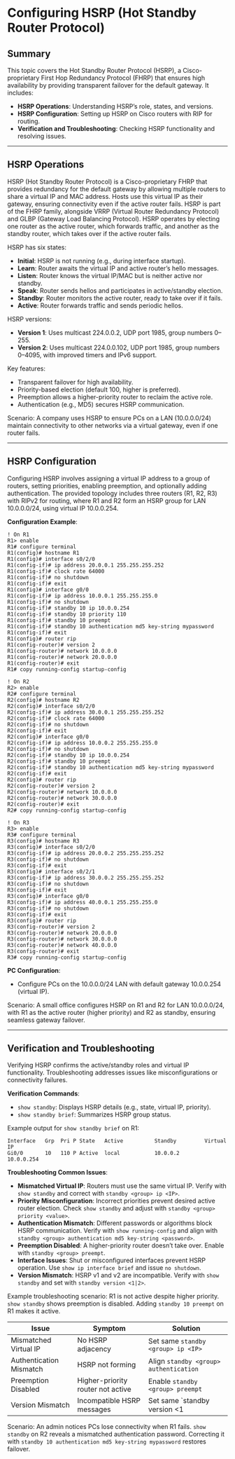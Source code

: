 # Configuring HSRP (Hot Standby Router Protocol)

## Summary

This topic covers the Hot Standby Router Protocol (HSRP), a Cisco-proprietary First Hop Redundancy Protocol (FHRP) that ensures high availability by providing transparent failover for the default gateway. It includes:

* **HSRP Operations**: Understanding HSRP’s role, states, and versions.
* **HSRP Configuration**: Setting up HSRP on Cisco routers with RIP for routing.
* **Verification and Troubleshooting**: Checking HSRP functionality and resolving issues.

---

## HSRP Operations

HSRP (Hot Standby Router Protocol) is a Cisco-proprietary FHRP that provides redundancy for the default gateway by allowing multiple routers to share a virtual IP and MAC address. Hosts use this virtual IP as their gateway, ensuring connectivity even if the active router fails. HSRP is part of the FHRP family, alongside VRRP (Virtual Router Redundancy Protocol) and GLBP (Gateway Load Balancing Protocol). HSRP operates by electing one router as the active router, which forwards traffic, and another as the standby router, which takes over if the active router fails.

HSRP has six states:
- **Initial**: HSRP is not running (e.g., during interface startup).
- **Learn**: Router awaits the virtual IP and active router’s hello messages.
- **Listen**: Router knows the virtual IP/MAC but is neither active nor standby.
- **Speak**: Router sends hellos and participates in active/standby election.
- **Standby**: Router monitors the active router, ready to take over if it fails.
- **Active**: Router forwards traffic and sends periodic hellos.

HSRP versions:
- **Version 1**: Uses multicast 224.0.0.2, UDP port 1985, group numbers 0–255.
- **Version 2**: Uses multicast 224.0.0.102, UDP port 1985, group numbers 0–4095, with improved timers and IPv6 support.

Key features:
- Transparent failover for high availability.
- Priority-based election (default 100, higher is preferred).
- Preemption allows a higher-priority router to reclaim the active role.
- Authentication (e.g., MD5) secures HSRP communication.

Scenario: A company uses HSRP to ensure PCs on a LAN (10.0.0.0/24) maintain connectivity to other networks via a virtual gateway, even if one router fails.

---

## HSRP Configuration

Configuring HSRP involves assigning a virtual IP address to a group of routers, setting priorities, enabling preemption, and optionally adding authentication. The provided topology includes three routers (R1, R2, R3) with RIPv2 for routing, where R1 and R2 form an HSRP group for LAN 10.0.0.0/24, using virtual IP 10.0.0.254.

**Configuration Example**:
```
! On R1
R1> enable
R1# configure terminal
R1(config)# hostname R1
R1(config)# interface s0/2/0
R1(config-if)# ip address 20.0.0.1 255.255.255.252
R1(config-if)# clock rate 64000
R1(config-if)# no shutdown
R1(config-if)# exit
R1(config)# interface g0/0
R1(config-if)# ip address 10.0.0.1 255.255.255.0
R1(config-if)# no shutdown
R1(config-if)# standby 10 ip 10.0.0.254
R1(config-if)# standby 10 priority 110
R1(config-if)# standby 10 preempt
R1(config-if)# standby 10 authentication md5 key-string mypassword
R1(config-if)# exit
R1(config)# router rip
R1(config-router)# version 2
R1(config-router)# network 10.0.0.0
R1(config-router)# network 20.0.0.0
R1(config-router)# exit
R1# copy running-config startup-config

! On R2
R2> enable
R2# configure terminal
R2(config)# hostname R2
R2(config)# interface s0/2/0
R2(config-if)# ip address 30.0.0.1 255.255.255.252
R2(config-if)# clock rate 64000
R2(config-if)# no shutdown
R2(config-if)# exit
R2(config)# interface g0/0
R2(config-if)# ip address 10.0.0.2 255.255.255.0
R2(config-if)# no shutdown
R2(config-if)# standby 10 ip 10.0.0.254
R2(config-if)# standby 10 preempt
R2(config-if)# standby 10 authentication md5 key-string mypassword
R2(config-if)# exit
R2(config)# router rip
R2(config-router)# version 2
R2(config-router)# network 10.0.0.0
R2(config-router)# network 30.0.0.0
R2(config-router)# exit
R2# copy running-config startup-config

! On R3
R3> enable
R3# configure terminal
R3(config)# hostname R3
R3(config)# interface s0/2/0
R3(config-if)# ip address 20.0.0.2 255.255.255.252
R3(config-if)# no shutdown
R3(config-if)# exit
R3(config)# interface s0/2/1
R3(config-if)# ip address 30.0.0.2 255.255.255.252
R3(config-if)# no shutdown
R3(config-if)# exit
R3(config)# interface g0/0
R3(config-if)# ip address 40.0.0.1 255.255.255.0
R3(config-if)# no shutdown
R3(config-if)# exit
R3(config)# router rip
R3(config-router)# version 2
R3(config-router)# network 20.0.0.0
R3(config-router)# network 30.0.0.0
R3(config-router)# network 40.0.0.0
R3(config-router)# exit
R3# copy running-config startup-config
```

**PC Configuration**:
- Configure PCs on the 10.0.0.0/24 LAN with default gateway 10.0.0.254 (virtual IP).

Scenario: A small office configures HSRP on R1 and R2 for LAN 10.0.0.0/24, with R1 as the active router (higher priority) and R2 as standby, ensuring seamless gateway failover.

---

## Verification and Troubleshooting

Verifying HSRP confirms the active/standby roles and virtual IP functionality. Troubleshooting addresses issues like misconfigurations or connectivity failures.

**Verification Commands**:
- `show standby`: Displays HSRP details (e.g., state, virtual IP, priority).
- `show standby brief`: Summarizes HSRP group status.

Example output for `show standby brief` on R1:
```
Interface   Grp  Pri P State   Active          Standby         Virtual IP
Gi0/0       10   110 P Active  local           10.0.0.2        10.0.0.254
```

**Troubleshooting Common Issues**:
- **Mismatched Virtual IP**: Routers must use the same virtual IP. Verify with `show standby` and correct with `standby <group> ip <IP>`.
- **Priority Misconfiguration**: Incorrect priorities prevent desired active router election. Check `show standby` and adjust with `standby <group> priority <value>`.
- **Authentication Mismatch**: Different passwords or algorithms block HSRP communication. Verify with `show running-config` and align with `standby <group> authentication md5 key-string <password>`.
- **Preemption Disabled**: A higher-priority router doesn’t take over. Enable with `standby <group> preempt`.
- **Interface Issues**: Shut or misconfigured interfaces prevent HSRP operation. Use `show ip interface brief` and issue `no shutdown`.
- **Version Mismatch**: HSRP v1 and v2 are incompatible. Verify with `show standby` and set with `standby version <1|2>`.

Example troubleshooting scenario: R1 is not active despite higher priority. `show standby` shows preemption is disabled. Adding `standby 10 preempt` on R1 makes it active.

| Issue                | Symptom                        | Solution                              |
|----------------------|--------------------------------|---------------------------------------|
| Mismatched Virtual IP| No HSRP adjacency             | Set same `standby <group> ip <IP>`    |
| Authentication Mismatch | HSRP not forming            | Align `standby <group> authentication`|
| Preemption Disabled  | Higher-priority router not active | Enable `standby <group> preempt`   |
| Version Mismatch     | Incompatible HSRP messages    | Set same `standby version <1|2>`      |

Scenario: An admin notices PCs lose connectivity when R1 fails. `show standby` on R2 reveals a mismatched authentication password. Correcting it with `standby 10 authentication md5 key-string mypassword` restores failover.